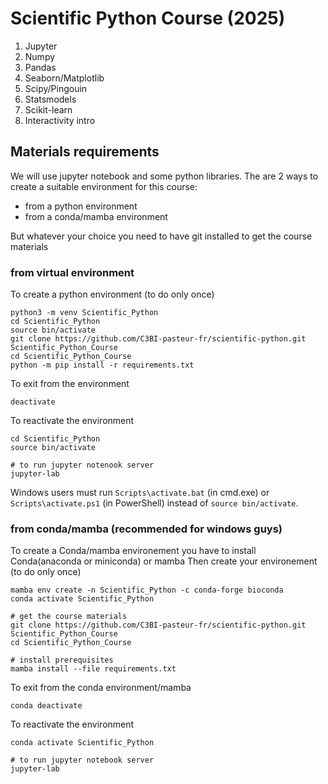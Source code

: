 # Scientific Python Course (2025)

1. Jupyter
2. Numpy
3. Pandas
5. Seaborn/Matplotlib
6. Scipy/Pingouin
7. Statsmodels
8. Scikit-learn
9. Interactivity intro

## Materials requirements

We will use jupyter notebook and some python libraries.
The are 2 ways to create a suitable environment for this course:

- from a python environment
- from a conda/mamba environment

But whatever your choice you need to have git installed to get the course materials


### from virtual environment

To create a python environment (to do only once)

	python3 -m venv Scientific_Python
	cd Scientific_Python
	source bin/activate
	git clone https://github.com/C3BI-pasteur-fr/scientific-python.git  Scientific_Python_Course
	cd Scientific_Python_Course
	python -m pip install -r requirements.txt

To exit from the environment

	deactivate

To reactivate the environment

	cd Scientific_Python
	source bin/activate

	# to run jupyter notenook server
	jupyter-lab

Windows users must run `Scripts\activate.bat` (in cmd.exe) or `Scripts\activate.ps1` (in PowerShell) instead of `source bin/activate`.

### from conda/mamba (recommended for windows guys)


To create a Conda/mamba environement you have to install Conda(anaconda or miniconda) or mamba
Then create your environement (to do only once)

	mamba env create -n Scientific_Python -c conda-forge bioconda
	conda activate Scientific_Python

	# get the course materials
	git clone https://github.com/C3BI-pasteur-fr/scientific-python.git Scientific_Python_Course
    cd Scientific_Python_Course

	# install prerequisites
    mamba install --file requirements.txt

To exit from the conda environment/mamba

	conda deactivate

To reactivate the environment

	conda activate Scientific_Python

	# to run jupyter notebook server
	jupyter-lab


